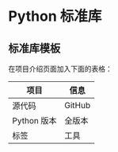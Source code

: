 # Python 标准库

<AutoCatalog />

## 标准库模板

在项目介绍页面加入下面的表格：

| 项目        | 信息   |
| ----------- | ------ |
| 源代码      | GitHub |
| Python 版本 | 全版本 |
| 标签        | 工具   |
